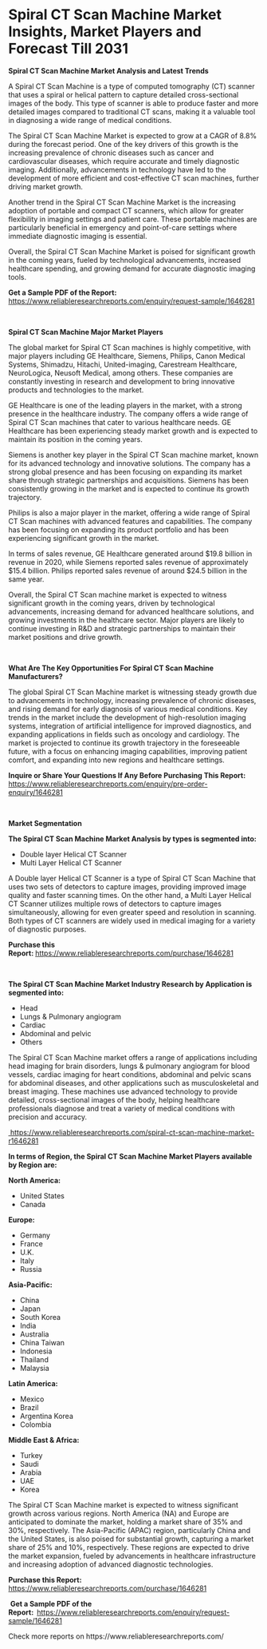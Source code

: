 <p><h1>Spiral CT Scan Machine Market Insights, Market Players and Forecast Till 2031</h1></p><p><strong>Spiral CT Scan Machine Market Analysis and Latest Trends</strong></p>
<p><p>A Spiral CT Scan Machine is a type of computed tomography (CT) scanner that uses a spiral or helical pattern to capture detailed cross-sectional images of the body. This type of scanner is able to produce faster and more detailed images compared to traditional CT scans, making it a valuable tool in diagnosing a wide range of medical conditions.</p><p>The Spiral CT Scan Machine Market is expected to grow at a CAGR of 8.8% during the forecast period. One of the key drivers of this growth is the increasing prevalence of chronic diseases such as cancer and cardiovascular diseases, which require accurate and timely diagnostic imaging. Additionally, advancements in technology have led to the development of more efficient and cost-effective CT scan machines, further driving market growth.</p><p>Another trend in the Spiral CT Scan Machine Market is the increasing adoption of portable and compact CT scanners, which allow for greater flexibility in imaging settings and patient care. These portable machines are particularly beneficial in emergency and point-of-care settings where immediate diagnostic imaging is essential.</p><p>Overall, the Spiral CT Scan Machine Market is poised for significant growth in the coming years, fueled by technological advancements, increased healthcare spending, and growing demand for accurate diagnostic imaging tools.</p></p>
<p><strong>Get a Sample PDF of the Report:&nbsp;</strong> <a href="https://www.reliableresearchreports.com/enquiry/request-sample/1646281">https://www.reliableresearchreports.com/enquiry/request-sample/1646281</a></p>
<p>&nbsp;</p>
<p><strong>Spiral CT Scan Machine Major Market Players</strong></p>
<p><p>The global market for Spiral CT Scan machines is highly competitive, with major players including GE Healthcare, Siemens, Philips, Canon Medical Systems, Shimadzu, Hitachi, United-imaging, Carestream Healthcare, NeuroLogica, Neusoft Medical, among others. These companies are constantly investing in research and development to bring innovative products and technologies to the market.</p><p>GE Healthcare is one of the leading players in the market, with a strong presence in the healthcare industry. The company offers a wide range of Spiral CT Scan machines that cater to various healthcare needs. GE Healthcare has been experiencing steady market growth and is expected to maintain its position in the coming years.</p><p>Siemens is another key player in the Spiral CT Scan machine market, known for its advanced technology and innovative solutions. The company has a strong global presence and has been focusing on expanding its market share through strategic partnerships and acquisitions. Siemens has been consistently growing in the market and is expected to continue its growth trajectory.</p><p>Philips is also a major player in the market, offering a wide range of Spiral CT Scan machines with advanced features and capabilities. The company has been focusing on expanding its product portfolio and has been experiencing significant growth in the market.</p><p>In terms of sales revenue, GE Healthcare generated around $19.8 billion in revenue in 2020, while Siemens reported sales revenue of approximately $15.4 billion. Philips reported sales revenue of around $24.5 billion in the same year.</p><p>Overall, the Spiral CT Scan machine market is expected to witness significant growth in the coming years, driven by technological advancements, increasing demand for advanced healthcare solutions, and growing investments in the healthcare sector. Major players are likely to continue investing in R&D and strategic partnerships to maintain their market positions and drive growth.</p></p>
<p>&nbsp;</p>
<p><strong>What Are The Key Opportunities For Spiral CT Scan Machine Manufacturers?</strong></p>
<p><p>The global Spiral CT Scan Machine market is witnessing steady growth due to advancements in technology, increasing prevalence of chronic diseases, and rising demand for early diagnosis of various medical conditions. Key trends in the market include the development of high-resolution imaging systems, integration of artificial intelligence for improved diagnostics, and expanding applications in fields such as oncology and cardiology. The market is projected to continue its growth trajectory in the foreseeable future, with a focus on enhancing imaging capabilities, improving patient comfort, and expanding into new regions and healthcare settings.</p></p>
<p><strong>Inquire or Share Your Questions If Any Before Purchasing This Report:</strong> <a href="https://www.reliableresearchreports.com/enquiry/pre-order-enquiry/1646281">https://www.reliableresearchreports.com/enquiry/pre-order-enquiry/1646281</a></p>
<p>&nbsp;</p>
<p><strong>Market Segmentation</strong></p>
<p><strong>The Spiral CT Scan Machine Market Analysis by types is segmented into:</strong></p>
<p><ul><li>Double layer Helical CT Scanner</li><li>Multi Layer Helical CT Scanner</li></ul></p>
<p><p>A Double layer Helical CT Scanner is a type of Spiral CT Scan Machine that uses two sets of detectors to capture images, providing improved image quality and faster scanning times. On the other hand, a Multi Layer Helical CT Scanner utilizes multiple rows of detectors to capture images simultaneously, allowing for even greater speed and resolution in scanning. Both types of CT scanners are widely used in medical imaging for a variety of diagnostic purposes.</p></p>
<p><strong>Purchase this Report:&nbsp;</strong><a href="https://www.reliableresearchreports.com/purchase/1646281">https://www.reliableresearchreports.com/purchase/1646281</a></p>
<p>&nbsp;</p>
<p><strong>The Spiral CT Scan Machine Market Industry Research by Application is segmented into:</strong></p>
<p><ul><li>Head</li><li>Lungs & Pulmonary angiogram</li><li>Cardiac</li><li>Abdominal and pelvic</li><li>Others</li></ul></p>
<p><p>The Spiral CT Scan Machine market offers a range of applications including head imaging for brain disorders, lungs & pulmonary angiogram for blood vessels, cardiac imaging for heart conditions, abdominal and pelvic scans for abdominal diseases, and other applications such as musculoskeletal and breast imaging. These machines use advanced technology to provide detailed, cross-sectional images of the body, helping healthcare professionals diagnose and treat a variety of medical conditions with precision and accuracy.</p></p>
<p><a href="https://www.reliableresearchreports.com/spiral-ct-scan-machine-market-r1646281">&nbsp;https://www.reliableresearchreports.com/spiral-ct-scan-machine-market-r1646281</a></p>
<p><strong>In terms of Region, the Spiral CT Scan Machine Market Players available by Region are:</strong></p>
<p>
    <p> <strong> North America: </strong>
        <ul>
            <li>United States</li>
            <li>Canada</li>
        </ul>
        </p> 
    <p> <strong> Europe: </strong>
        <ul>
            <li>Germany</li>
            <li>France</li>
            <li>U.K.</li>
            <li>Italy</li>
            <li>Russia</li>
        </ul>
        </p> 
    <p> <strong> Asia-Pacific: </strong>
        <ul>
            <li>China</li>
            <li>Japan</li>
            <li>South Korea</li>
            <li>India</li>
            <li>Australia</li>
            <li>China Taiwan</li>
            <li>Indonesia</li>
            <li>Thailand</li>
            <li>Malaysia</li>
        </ul>
        </p> 
    <p> <strong> Latin America: </strong>
        <ul>
            <li>Mexico</li>
            <li>Brazil</li>
            <li>Argentina Korea</li>
            <li>Colombia</li>
        </ul>
        </p> 
    <p> <strong> Middle East & Africa: </strong>
        <ul>
            <li>Turkey</li>
            <li>Saudi</li>
            <li>Arabia</li>
            <li>UAE</li>
            <li>Korea</li>
        </ul>
    </p>
    </p>
<p><p>The Spiral CT Scan Machine market is expected to witness significant growth across various regions. North America (NA) and Europe are anticipated to dominate the market, holding a market share of 35% and 30%, respectively. The Asia-Pacific (APAC) region, particularly China and the United States, is also poised for substantial growth, capturing a market share of 25% and 10%, respectively. These regions are expected to drive the market expansion, fueled by advancements in healthcare infrastructure and increasing adoption of advanced diagnostic technologies.</p></p>
<p><strong>Purchase this Report: </strong><a href="https://www.reliableresearchreports.com/purchase/1646281">https://www.reliableresearchreports.com/purchase/1646281</a></p>
<p>&nbsp;<strong>Get a Sample PDF of the Report:&nbsp;&nbsp;</strong><a href="https://www.reliableresearchreports.com/enquiry/request-sample/1646281">https://www.reliableresearchreports.com/enquiry/request-sample/1646281</a></p>
<p><strong></strong></p>
<p>Check more reports on https://www.reliableresearchreports.com/</p>